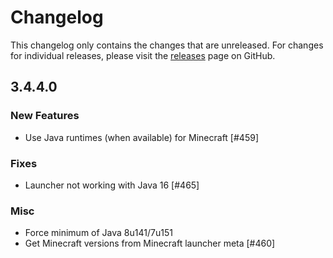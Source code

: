 # Changelog

This changelog only contains the changes that are unreleased. For changes for individual releases, please visit the
[releases](https://github.com/ATLauncher/ATLauncher/releases) page on GitHub.

## 3.4.4.0

### New Features
- Use Java runtimes (when available) for Minecraft [#459]

### Fixes
- Launcher not working with Java 16 [#465]

### Misc
- Force minimum of Java 8u141/7u151
- Get Minecraft versions from Minecraft launcher meta [#460]
